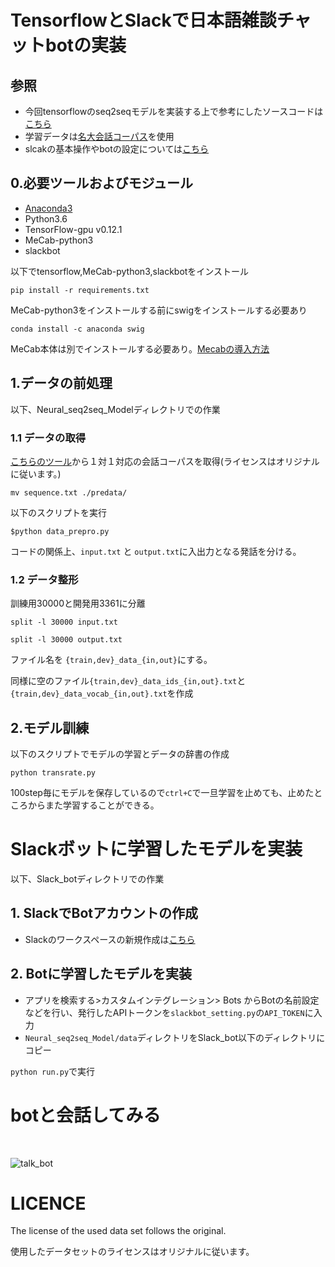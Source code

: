 # TensorflowとSlackで日本語雑談チャットbotの実装

## 参照
- 今回tensorflowのseq2seqモデルを実装する上で参考にしたソースコードは[こちら](https://www.tensorflow.org/tutorials/)
- 学習データは[名大会話コーパス](https://mmsrv.ninjal.ac.jp/nucc/)を使用
- slcakの基本操作やbotの設定については[こちら](https://qiita.com/kunitaya/items/690028e33ba5c666f3e2)

## 0.必要ツールおよびモジュール
- [Anaconda3](https://www.anaconda.com/distribution/)
- Python3.6
- TensorFlow-gpu v0.12.1
- MeCab-python3
- slackbot

以下でtensorflow,MeCab-python3,slackbotをインストール

`pip install -r requirements.txt`

MeCab-python3をインストールする前にswigをインストールする必要あり

`conda install -c anaconda swig`

MeCab本体は別でインストールする必要あり。[Mecabの導入方法](http://taku910.github.io/mecab/)

## 1.データの前処理
以下、Neural_seq2seq_Modelディレクトリでの作業
### 1.1 データの取得
[こちらのツール](https://github.com/knok/make-meidai-dialogue)から１対１対応の会話コーパスを取得(ライセンスはオリジナルに従います。)

`mv sequence.txt ./predata/`

以下のスクリプトを実行

`$python data_prepro.py`

コードの関係上、`input.txt` と `output.txt`に入出力となる発話を分ける。

### 1.2 データ整形
訓練用30000と開発用3361に分離

`split -l 30000 input.txt`

`split -l 30000 output.txt`

ファイル名を `{train,dev}_data_{in,out}`にする。

同様に空のファイル`{train,dev}_data_ids_{in,out}.txt`と`{train,dev}_data_vocab_{in,out}.txt`を作成

## 2.モデル訓練
以下のスクリプトでモデルの学習とデータの辞書の作成

`python transrate.py`

100step毎にモデルを保存しているので`ctrl+C`で一旦学習を止めても、止めたところからまた学習することができる。

# Slackボットに学習したモデルを実装
以下、Slack_botディレクトリでの作業
## 1. SlackでBotアカウントの作成
- Slackのワークスペースの新規作成は[こちら](https://slack.com/create#email)

## 2. Botに学習したモデルを実装
- アプリを検索する>カスタムインテグレーション> Bots からBotの名前設定などを行い、発行したAPIトークンを`slackbot_setting.py`の`API_TOKEN`に入力
- `Neural_seq2seq_Model/data`ディレクトリをSlack_bot以下のディレクトリにコピー

`python run.py`で実行


# botと会話してみる
<br>

![talk_bot](https://user-images.githubusercontent.com/49854447/56629033-0b6fb880-6687-11e9-9d02-232fa8b4e75a.png)

# LICENCE
The license of the used data set follows the original.

使用したデータセットのライセンスはオリジナルに従います。
